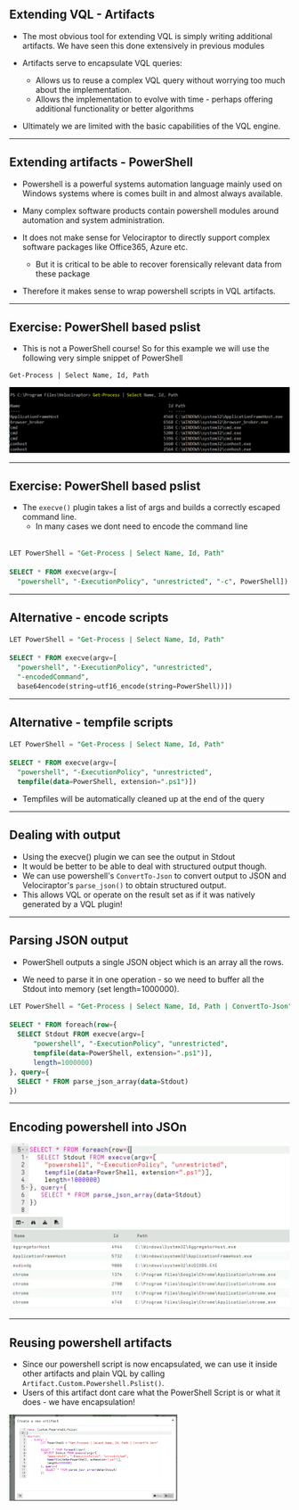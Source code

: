 <!-- .slide: class="content " -->

## Extending VQL - Artifacts

* The most obvious tool for extending VQL is simply writing additional
  artifacts. We have seen this done extensively in previous modules
* Artifacts serve to encapsulate VQL queries:
    * Allows us to reuse a complex VQL query without worrying too much
      about the implementation.
    * Allows the implementation to evolve with time - perhaps offering
      additional functionality or better algorithms

* Ultimately we are limited with the basic capabilities of the VQL engine.

---

<!-- .slide: class="content small-font" -->

## Extending artifacts - PowerShell

* Powershell is a powerful systems automation language mainly used on
  Windows systems where is comes built in and almost always available.

* Many complex software products contain powershell modules around
  automation and system administration.

* It does not make sense for Velociraptor to directly support complex
  software packages like Office365, Azure etc.
    * But it is critical to be able to recover forensically relevant
      data from these package

* Therefore it makes sense to wrap powershell scripts in VQL artifacts.

---

<!-- .slide: class="content " -->

## Exercise: PowerShell based pslist

* This is not a PowerShell course! So for this example we will use the
  following very simple snippet of PowerShell

```
Get-Process | Select Name, Id, Path
```

<img src="powershell_pslist.png" class="title-inset" />

---

<!-- .slide: class="content " -->

## Exercise: PowerShell based pslist

* The `execve()` plugin takes a list of args and builds a correctly
escaped command line.
   * In many cases we dont need to encode the command line

```sql

LET PowerShell = "Get-Process | Select Name, Id, Path"

SELECT * FROM execve(argv=[
  "powershell", "-ExecutionPolicy", "unrestricted", "-c", PowerShell])
```

---

<!-- .slide: class="content " -->

## Alternative - encode scripts

```sql
LET PowerShell = "Get-Process | Select Name, Id, Path"

SELECT * FROM execve(argv=[
  "powershell", "-ExecutionPolicy", "unrestricted",
  "-encodedCommand",
  base64encode(string=utf16_encode(string=PowerShell))])
```

---

<!-- .slide: class="content " -->

## Alternative - tempfile scripts

```sql
LET PowerShell = "Get-Process | Select Name, Id, Path"

SELECT * FROM execve(argv=[
  "powershell", "-ExecutionPolicy", "unrestricted",
  tempfile(data=PowerShell, extension=".ps1")])
```

* Tempfiles will be automatically cleaned up at the end of the query

---

<!-- .slide: class="content " -->

## Dealing with output

* Using the execve() plugin we can see the output in Stdout
* It would be better to be able to deal with structured output though.
* We can use powershell's `ConvertTo-Json` to convert output to JSON
  and Velociraptor's `parse_json()` to obtain structured output.
* This allows VQL or operate on the result set as if it was natively
generated by a VQL plugin!

---

<!-- .slide: class="content small-font" -->

## Parsing JSON output

* PowerShell outputs a single JSON object which is an array all the
  rows.

* We need to parse it in one operation - so we need to buffer all the
  Stdout into memory (set length=1000000).

```sql
LET PowerShell = "Get-Process | Select Name, Id, Path | ConvertTo-Json"

SELECT * FROM foreach(row={
  SELECT Stdout FROM execve(argv=[
      "powershell", "-ExecutionPolicy", "unrestricted",
      tempfile(data=PowerShell, extension=".ps1")],
      length=1000000)
}, query={
  SELECT * FROM parse_json_array(data=Stdout)
})
```

---

<!-- .slide: class="full_screen_diagram" -->

## Encoding powershell into JSOn

![](encoding_powershell_in_json.png)

---

<!-- .slide: class="content small-font" -->

## Reusing powershell artifacts

* Since our powershell script is now encapsulated, we can use it
  inside other artifacts and plain VQL by calling
  `Artifact.Custom.Powershell.Pslist()`.
* Users of this artifact dont care what the PowerShell Script is or
  what it does - we have encapsulation!

<img src="custom_powershell_artifact.png" style="width: 60%" class="" />
